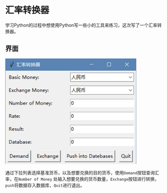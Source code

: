 # 汇率转换器

​	学习Python的过程中想使用Python写一些小的工具来练习，这次写了一个汇率转换器。

## 界面

![1](https://github.com/NFWcap/learngit/blob/master/1.png)

通过下拉列表选择基准货币，以及想要兑换的目的货币，使用`Demand`按钮查询汇率，在`Number of Money` 处输入想要兑换的货币数量，`Exchange`按钮进行转换，`push`将数据存入数据库，`Quit`进行退出。
